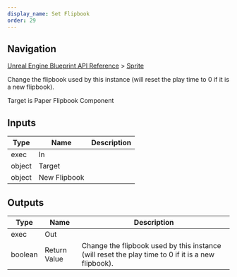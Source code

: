 ```yaml
---
display_name: Set Flipbook
order: 29
---
```

## Navigation

[Unreal Engine Blueprint API Reference](https://dev.epicgames.com/documentation/en-us/unreal-engine/BlueprintAPI) > [Sprite](https://dev.epicgames.com/documentation/en-us/unreal-engine/BlueprintAPI/Sprite)

Change the flipbook used by this instance (will reset the play time to 0 if it is a new flipbook).

Target is Paper Flipbook Component

## Inputs

| Type | Name | Description |
| --- | --- | --- |
| exec | In |  |
| object | Target |  |
| object | New Flipbook |  |

## Outputs

| Type | Name | Description |
| --- | --- | --- |
| exec | Out |  |
| boolean | Return Value | Change the flipbook used by this instance (will reset the play time to 0 if it is a new flipbook). |
